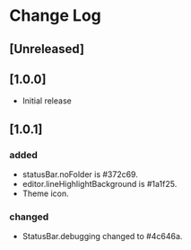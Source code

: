 # Change Log
## [Unreleased]

## [1.0.0]
-  Initial release

## [1.0.1]
### added
- statusBar.noFolder is #372c69.
- editor.lineHighlightBackground is #1a1f25.
- Theme icon.
### changed
- StatusBar.debugging changed to #4c646a.
